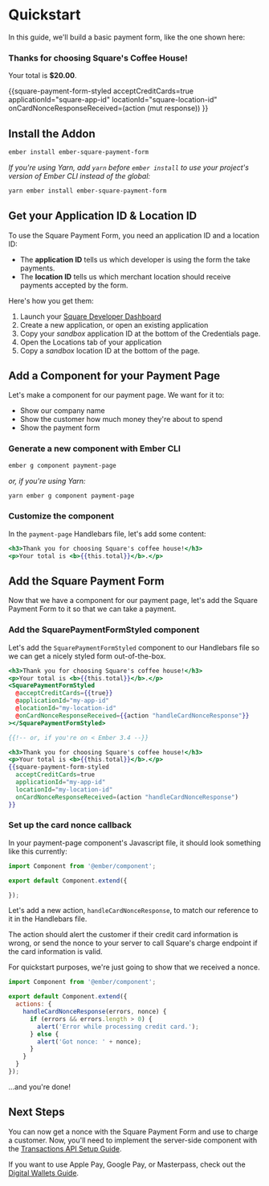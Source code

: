 # Quickstart

In this guide, we'll build a basic payment form, like the one shown here:

<div class="form-wrapper">
  <h3>Thanks for choosing Square's Coffee House!</h3>
  <p>Your total is <b>$20.00</b>.</p>
  {{square-payment-form-styled
    acceptCreditCards=true
    applicationId="square-app-id"
    locationId="square-location-id"
    onCardNonceResponseReceived=(action (mut response))
  }}
</div>

## Install the Addon

```sh
ember install ember-square-payment-form
```

*If you're using Yarn, add `yarn` before `ember install` to use your project's version of
Ember CLI instead of the global:*

```sh
yarn ember install ember-square-payment-form
```

## Get your Application ID & Location ID

To use the Square Payment Form, you need an application ID and a location ID:

- The **application ID** tells us which developer is using the form the take payments.
- The **location ID** tells us which merchant location should receive payments accepted
by the form.

Here's how you get them:

1. Launch your [Square Developer Dashboard](https://connect.squareup.com/apps)
2. Create a new application, or open an existing application
3. Copy your *sandbox* application ID at the bottom of the Credentials page.
4. Open the Locations tab of your application
5. Copy a *sandbox* location ID at the bottom of the page.

## Add a Component for your Payment Page

Let's make a component for our payment page. We want for it to:

- Show our company name
- Show the customer how much money they're about to spend
- Show the payment form

### Generate a new component with Ember CLI

```sh
ember g component payment-page
```

*or, if you're using Yarn:*

```sh
yarn ember g component payment-page
```

### Customize the component

In the `payment-page` Handlebars file, let's add some content:

```hbs
<h3>Thank you for choosing Square's coffee house!</h3>
<p>Your total is <b>{{this.total}}</b>.</p>
```

## Add the Square Payment Form

Now that we have a component for our payment page, let's add the
Square Payment Form to it so that we can take a payment.

### Add the SquarePaymentFormStyled component

Let's add the `SquarePaymentFormStyled` component to our Handlebars file
so we can get a nicely styled form out-of-the-box.

```hbs
<h3>Thank you for choosing Square's coffee house!</h3>
<p>Your total is <b>{{this.total}}</b>.</p>
<SquarePaymentFormStyled
  @acceptCreditCards={{true}}
  @applicationId="my-app-id"
  @locationId="my-location-id"
  @onCardNonceResponseReceived={{action "handleCardNonceResponse"}}
></SquarePaymentFormStyled>

{{!-- or, if you're on < Ember 3.4 --}}

<h3>Thank you for choosing Square's coffee house!</h3>
<p>Your total is <b>{{this.total}}</b>.</p>
{{square-payment-form-styled
  acceptCreditCards=true
  applicationId="my-app-id"
  locationId="my-location-id"
  onCardNonceResponseReceived=(action "handleCardNonceResponse")
}}
```

### Set up the card nonce callback

In your payment-page component's Javascript file, it should look something
like this currently:

```js
import Component from '@ember/component';

export default Component.extend({

});
```

Let's add a new action, `handleCardNonceResponse`, to match our reference
to it in the Handlebars file.

The action should alert the customer if their credit card information is
wrong, or send the nonce to your server to call Square's charge endpoint
if the card information is valid.

For quickstart purposes, we're just going to show that we received a nonce.

```js
import Component from '@ember/component';

export default Component.extend({
  actions: {
    handleCardNonceResponse(errors, nonce) {
      if (errors && errors.length > 0) {
        alert('Error while processing credit card.');
      } else {
        alert('Got nonce: ' + nonce);
      }
    }
  }
});
```

...and you're done!

## Next Steps

You can now get a nonce with the Square Payment Form and use to charge a customer. Now, you'll
need to implement the server-side component with the [Transactions API Setup Guide](https://docs.connect.squareup.com/payments/transactions/setup).

If you want to use Apple Pay, Google Pay, or Masterpass, check out the [Digital Wallets Guide](/docs/digital-wallets).